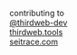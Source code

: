 contributing to  
[@thirdweb-dev](https://github.com/thirdweb-dev)  
[thirdweb.tools](https://thirdweb.tools)  
[seitrace.com](https://seitrace.com)
